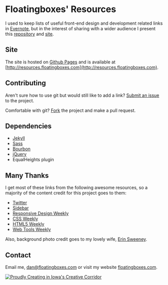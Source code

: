 # Floatingboxes' Resources

I used to keep lists of useful front-end design and development related links in [Evernote](https://evernote.com/), but in the interest of sharing with a wider audience I present this [repository](https://github.com/floatingboxes/resources) and [site](http://resources.floatingboxes.com). 

## Site

The site is hosted on [Github Pages](http://pages.github.com/) and is available at [http://resources.floatingboxes.com](http://resources.floatingboxes.com).

## Contributing

Aren't sure how to use git but would still like to add a link? [Submit an issue](https://github.com/floatingboxes/resources/issues) to the project.

Comfortable with git? [Fork](https://github.com/floatingboxes/resources) the project and make a pull request.

## Dependencies

 - [Jekyll](https://github.com/mojombo/jekyll)
 - [Sass](http://sass-lang.com/)
 - [Bourbon](http://bourbon.io/)
 - [jQuery](http://jquery.com/)
 - EqualHeights plugin

## Many Thanks

I get most of these links from the following awesome resources, so a majority of the content credit for this project goes to them: 

 - [Twitter](http://twitter.com/floatingboxes)
 - [Sidebar](http://sidebar.io/)
 - [Responsive Design Weekly](http://responsivedesignweekly.com/)
 - [CSS Weekly](http://css-weekly.com/)
 - [HTML5 Weekly](http://html5weekly.com/)
 - [Web Tools Weekly](http://webtoolsweekly.com/)

Also, background photo credit goes to my lovely wife, [Erin Sweeney](http://www.flickr.com/photos/dsweeney/8808949252/).


## Contact

Email me, [dan@floatingboxes.com](mailto:dan@floatingboxes.com) or visit my website [floatingboxes.com](http://floatingboxes.com).

<a href="http://creativecorridor.co">![Proudly Creating in Iowa's Creative Corridor](http://f.cl.ly/items/2A0c1I0f0d13062l3X3h/wch_madein-02.png)</a>